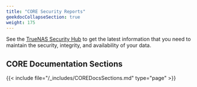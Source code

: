 ```yaml
---
title: "CORE Security Reports"
geekdocCollapseSection: true
weight: 175
---
```


See the [TrueNAS Security Hub](https://security.truenas.com/products/truenas-12.0/) to get the latest information that you need to maintain the security, integrity, and availability of your data.

## CORE Documentation Sections

{{< include file="/_includes/COREDocsSections.md" type="page" >}}
